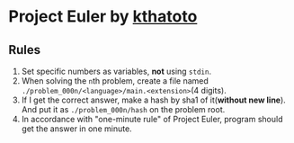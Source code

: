 # Project Euler by [kthatoto](https://github.com/kthatoto)

## Rules
1. Set specific numbers as variables, **not** using `stdin`.
1. When solving the `n`th problem, create a file named `./problem_000n/<language>/main.<extension>`(4 digits).
1. If I get the correct answer, make a hash by sha1 of it(**without new line**). And put it as `./problem_000n/hash` on the problem root.
1. In accordance with "one-minute rule" of Project Euler, program should get the answer in one minute.
